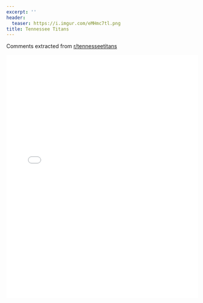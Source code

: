 ```yaml
---
excerpt: ''
header:
  teaser: https://i.imgur.com/eMHmc7tl.png
title: Tennessee Titans
---
```


Comments extracted from [r/tennesseetitans](https://reddit.com/r/tennesseetitans)
<iframe id="igraph" scrolling="no" style="border:none;" seamless="seamless" src="/plots/NFL/OTI.html" height="640" width="100%"></iframe>